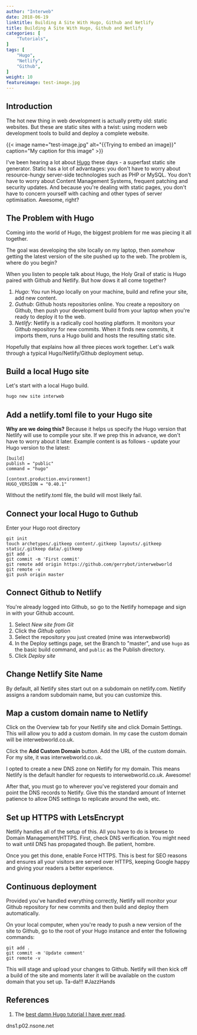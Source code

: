 ```yaml
---
author: "Interweb"
date: 2018-06-19
linktitle: Building A Site With Hugo, Github and Netlify
title: Building A Site With Hugo, Github and Netlify
categories: [
    "Tutorials",
]
tags: [
    "Hugo",
    "Netlify",
    "Github",
]
weight: 10
featureimage: test-image.jpg
---
```



## Introduction

The hot new thing in web development is actually pretty old: static websites. But these are static sites with a twist: using modern web development tools to build and deploy a complete website.

{{< image name="test-image.jpg" alt="{{Trying to embed an image}}" caption="My caption for this image" >}}

I've been hearing a lot about [Hugo](https://gohugo.io/) these days - a superfast static site generator. Static has a lot of advantages: you don't have to worry about resource-hungy server-side technologies such as PHP or MySQL. You don't have to worry about Content Management Systems, frequent patching and security updates. And because you're dealing with static pages, you don't have to concern yourself with caching and other types of server optimisation. Awesome, right?

## The Problem with Hugo

Coming into the world of Hugo, the biggest problem for me was piecing it all together.

The goal was developing the site locally on my laptop, then *somehow* getting the latest version of the site pushed up to the web. The problem is, where do you begin?

When you listen to people talk about Hugo, the Holy Grail of static is Hugo paired with Github and Netlify. But how dows it all come together?

1. *Hugo*: You run Hugo locally on your machine, build and refine your site, add new content.
2. *Guthub*: Github hosts repositories online. You create a repository on Github, then push your development build from your laptop when you're ready to deploy it to the web.
3. *Netlify*: Netlify is a radically cool hosting platform. It monitors your Github repository for new commits. When it finds new commits, it imports them, runs a Hugo build and hosts the resulting static site.

Hopefully that explains how all three pieces work together. Let's walk through a typical Hugo/Netlify/Github deployment setup.

## Build a local Hugo site

Let's start with a local Hugo build. 

``` bash
hugo new site interweb
```
## Add a netlify.toml file to your Hugo site

**Why are we doing this?** Because it helps us specify the Hugo version that Netlify will use to compile your site. If we prep this in advance, we don't have to worry about it later. Example content is as follows - update your Hugo version to the latest:

```
[build]
publish = "public"
command = "hugo"

[context.production.environment]
HUGO_VERSION = "0.40.1"
```


Without the netlify.toml file, the build will most likely fail.
## Connect your local Hugo to Guthub

Enter your Hugo root directory

```
git init
touch archetypes/.gitkeep content/.gitkeep layouts/.gitkeep static/.gitkeep data/.gitkeep
git add .
git commit -m 'First commit'
git remote add origin https://github.com/gerrybot/interwebworld
git remote -v
git push origin master
```


## Connect Github to Netlify
You're already logged into Github, so go to the Netlify homepage and sign in with your Github account.

1. Select *New site from Git*
2. Click the *Github* option
3. Select the repository you just created (mine was interwebworld)
4. In the Deploy settings page, set the  Branch to "master", and use ```hugo``` as the basic build command, and ```public``` as the Publish directory.
5. Click *Deploy site*

## Change Netlify Site Name

By default, all Netlify sites start out on a subdomain on netlify.com. Netlify assigns a random subdomain name, but you can customize this.

## Map a custom domain name to Netlify

Click on the Overview tab for your Netlify site and click Domain Settings. This will allow you to add a custom domain. In my case the custom domain will be interwebworld.co.uk.

Click the **Add Custom Domain** button. Add the URL of the custom domain. For my site, it was interwebworld.co.uk.

I opted to create a new DNS zone on Netlify for my domain. This means Netlify is the default handler for requests to interwebworld.co.uk. Awesome!

After that, you must go to wherever you've registered your domain and point the DNS records to Netlify. Give this the standard amount of Internet patience to allow DNS settings to replicate around the web, etc.

## Set up HTTPS with LetsEncrypt

Netlify handles all of the setup of this. All you have to do is browse to Domain Management/HTTPS. First, check DNS verification. You might need to wait until DNS has propagated though. Be patient, hombre. 

Once you get this done, enable Force HTTPS. This is best for SEO reasons and ensures all your visitors are served over HTTPS, keeping Google happy and giving your readers a better experience.

## Continuous deployment

Provided you've handled everything correctly, Netlify will monitor your Github repository for new commits and then build and deploy them automatically.

On your local computer, when you're ready to push a new version of the site to Github, go to the root of your Hugo instance and enter the following commands:

```
git add .
git commit -m 'Update comment'
git remote -v
```

This will stage and upload your changes to Github. Netlify will then kick off a build of the site and moments later it will be available on the custom domain that you set up. Ta-da!!! #JazzHands

## References

1. The [best damn Hugo tutorial I have ever read](https://www.sarasoueidan.com/blog/jekyll-ghpages-to-hugo-netlify/).

dns1.p02.nsone.net